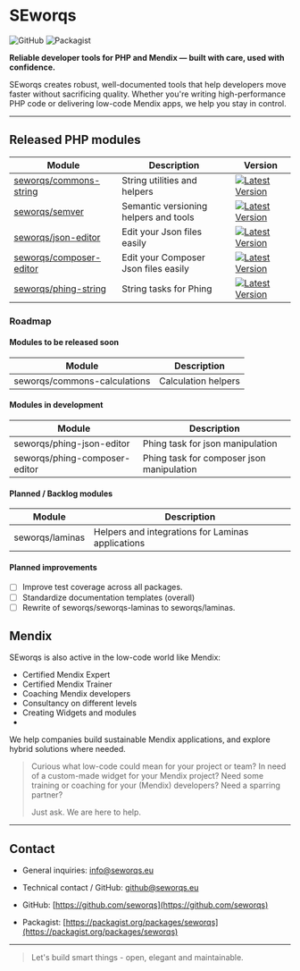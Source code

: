 # SEworqs
![GitHub](https://img.shields.io/badge/GitHub-seworqs-181717?style=flat-square&logo=github)
![Packagist](https://img.shields.io/badge/Packagist-seworqs-orange?style=flat-square&logo=packagist)

**Reliable developer tools for PHP and Mendix — built with care, used with confidence.**  

SEworqs creates robust, well-documented tools that help developers move faster without sacrificing quality. Whether you're writing high-performance PHP code or delivering low-code Mendix apps, we help you stay in control.

---

## Released PHP modules

| Module                                                                | Description                           | Version                                                                                                                                                       |
|-----------------------------------------------------------------------|---------------------------------------|---------------------------------------------------------------------------------------------------------------------------------------------------------------|
| [seworqs/commons-string](https://github.com/seworqs/commons-string)   | String utilities and helpers          | [![Latest Version](https://img.shields.io/packagist/v/seworqs/commons-string.svg?style=flat-square)](https://packagist.org/packages/seworqs/commons-string)   |
| [seworqs/semver](https://github.com/seworqs/semver)                   | Semantic versioning helpers and tools | [![Latest Version](https://img.shields.io/packagist/v/seworqs/semver.svg?style=flat-square)](https://packagist.org/packages/seworqs/semver)                   |
| [seworqs/json-editor](https://github.com/seworqs/json-editor)         | Edit your Json files easily           | [![Latest Version](https://img.shields.io/packagist/v/seworqs/json-editor.svg?style=flat-square)](https://packagist.org/packages/seworqs/json-editor)         |
| [seworqs/composer-editor](https://github.com/seworqs/composer-editor) | Edit your Composer Json files easily  | [![Latest Version](https://img.shields.io/packagist/v/seworqs/composer-editor.svg?style=flat-square)](https://packagist.org/packages/seworqs/composer-editor) |
| [seworqs/phing-string](https://github.com/seworqs/phing-string)       | String tasks for Phing                | [![Latest Version](https://img.shields.io/packagist/v/seworqs/phing-string.svg?style=flat-square)](https://packagist.org/packages/seworqs/phing-string)       |

### Roadmap

#### Modules to be released soon

| Module                       | Description         |
|------------------------------|---------------------|
| seworqs/commons-calculations | Calculation helpers | 

#### Modules in development

| Module                        | Description                               |
|-------------------------------|-------------------------------------------|
| seworqs/phing-json-editor     | Phing task for json manipulation          |
| seworqs/phing-composer-editor | Phing task for composer json manipulation |

#### Planned / Backlog modules

| Module                 | Description                                       |
|------------------------|---------------------------------------------------|
| seworqs/laminas        | Helpers and integrations for Laminas applications |


#### Planned improvements

- [ ] Improve test coverage across all packages.
- [ ] Standardize documentation templates (overall)
- [ ] Rewrite of seworqs/seworqs-laminas to seworqs/laminas. 

## Mendix

SEworqs is also active in the low-code world like Mendix:

- Certified Mendix Expert
- Certified Mendix Trainer
- Coaching Mendix developers
- Consultancy on different levels
- Creating Widgets and modules
- 
We help companies build sustainable Mendix applications, and explore hybrid solutions where needed.

> Curious what low-code could mean for your project or team?
> In need of a custom-made widget for your Mendix project?
> Need some training or coaching for your (Mendix) developers?
> Need a sparring partner?
> 
> Just ask. We are here to help.

---

## Contact
- General inquiries: [info@seworqs.eu](info@seworqs.eu)
- Technical contact / GitHub: [github@seworqs.eu](github@seworqs.eu)


- GitHub: [https://github.com/seworqs](https://github.com/seworqs)
- Packagist: [https://packagist.org/packages/seworqs](https://packagist.org/packages/seworqs)

---

> Let's build smart things - open, elegant and maintainable.
